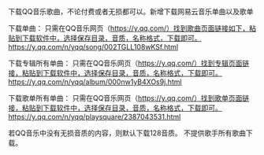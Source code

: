 下载QQ音乐歌曲，不论付费或者无损都可以。新增下载网易云音乐单曲以及歌单

下载单曲：
只需在QQ音乐网页（https://y.qq.com/）找到歌曲页面链接如下，粘贴到下载软件中，选择保存目录，音质，名称格式，下载即可。
https://y.qq.com/n/yqq/song/002TGLL108wKSf.html

下载专辑所有单曲：
只需在QQ音乐网页（https://y.qq.com/）找到专辑页面链接，粘贴到下载软件中，选择保存目录，音质，名称格式，下载即可。
https://y.qq.com/n/yqq/album/000nw1yB4XOs9j.html

下载歌单所有单曲：
只需在QQ音乐网页（https://y.qq.com/）找到歌单页面链接，粘贴到下载软件中，选择保存目录，音质，名称格式，下载即可。
https://y.qq.com/n/yqq/playsquare/2387043531.html



若QQ音乐中没有无损音质的内容，则默认下载128音质。
不提供歌手所有歌曲下载。
